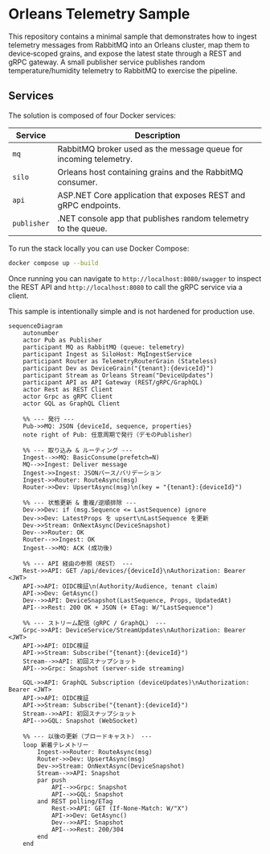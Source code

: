 # Orleans Telemetry Sample

This repository contains a minimal sample that demonstrates how to ingest
telemetry messages from RabbitMQ into an Orleans cluster, map them to
device‑scoped grains, and expose the latest state through a REST and gRPC
gateway.  A small publisher service publishes random temperature/humidity
telemetry to RabbitMQ to exercise the pipeline.

## Services

The solution is composed of four Docker services:

| Service        | Description                                                       |
|---------------|-------------------------------------------------------------------|
| `mq`           | RabbitMQ broker used as the message queue for incoming telemetry.|
| `silo`         | Orleans host containing grains and the RabbitMQ consumer.        |
| `api`          | ASP.NET Core application that exposes REST and gRPC endpoints.   |
| `publisher`    | .NET console app that publishes random telemetry to the queue.   |

To run the stack locally you can use Docker Compose:

```bash
docker compose up --build
```

Once running you can navigate to `http://localhost:8080/swagger` to inspect
the REST API and `http://localhost:8080` to call the gRPC service via a client.

This sample is intentionally simple and is not hardened for production use.


```mermaid
sequenceDiagram
    autonumber
    actor Pub as Publisher
    participant MQ as RabbitMQ (queue: telemetry)
    participant Ingest as SiloHost: MqIngestService
    participant Router as TelemetryRouterGrain (Stateless)
    participant Dev as DeviceGrain("{tenant}:{deviceId}")
    participant Stream as Orleans Stream("DeviceUpdates")
    participant API as API Gateway (REST/gRPC/GraphQL)
    actor Rest as REST Client
    actor Grpc as gRPC Client
    actor GQL as GraphQL Client

    %% --- 発行 ---
    Pub->>MQ: JSON {deviceId, sequence, properties}
    note right of Pub: 任意周期で発行（デモのPublisher）

    %% --- 取り込み & ルーティング ---
    Ingest-->>MQ: BasicConsume(prefetch=N)
    MQ-->>Ingest: Deliver message
    Ingest->>Ingest: JSONパース/バリデーション
    Ingest->>Router: RouteAsync(msg)
    Router->>Dev: UpsertAsync(msg)\n(key = "{tenant}:{deviceId}")

    %% --- 状態更新 & 重複/逆順排除 ---
    Dev->>Dev: if (msg.Sequence <= LastSequence) ignore
    Dev->>Dev: LatestProps を upsert\nLastSequence を更新
    Dev->>Stream: OnNextAsync(DeviceSnapshot)
    Dev-->>Router: OK
    Router-->>Ingest: OK
    Ingest-->>MQ: ACK (成功後)

    %% --- API 経由の参照（REST） ---
    Rest->>API: GET /api/devices/{deviceId}\nAuthorization: Bearer <JWT>
    API->>API: OIDC検証\n(Authority/Audience, tenant claim)
    API->>Dev: GetAsync()
    Dev-->>API: DeviceSnapshot(LastSequence, Props, UpdatedAt)
    API-->>Rest: 200 OK + JSON (+ ETag: W/"LastSequence")

    %% --- ストリーム配信（gRPC / GraphQL） ---
    Grpc->>API: DeviceService/StreamUpdates\nAuthorization: Bearer <JWT>
    API->>API: OIDC検証
    API->>Stream: Subscribe("{tenant}:{deviceId}")
    Stream-->>API: 初回スナップショット
    API-->>Grpc: Snapshot (server-side streaming)

    GQL->>API: GraphQL Subscription (deviceUpdates)\nAuthorization: Bearer <JWT>
    API->>API: OIDC検証
    API->>Stream: Subscribe("{tenant}:{deviceId}")
    Stream-->>API: 初回スナップショット
    API-->>GQL: Snapshot (WebSocket)

    %% --- 以後の更新（ブロードキャスト） ---
    loop 新着テレメトリー
        Ingest->>Router: RouteAsync(msg)
        Router->>Dev: UpsertAsync(msg)
        Dev->>Stream: OnNextAsync(DeviceSnapshot)
        Stream-->>API: Snapshot
        par push
            API-->>Grpc: Snapshot
            API-->>GQL: Snapshot
        and REST polling/ETag
            Rest->>API: GET (If-None-Match: W/"X")
            API->>Dev: GetAsync()
            Dev-->>API: Snapshot
            API-->>Rest: 200/304
        end
    end
```

